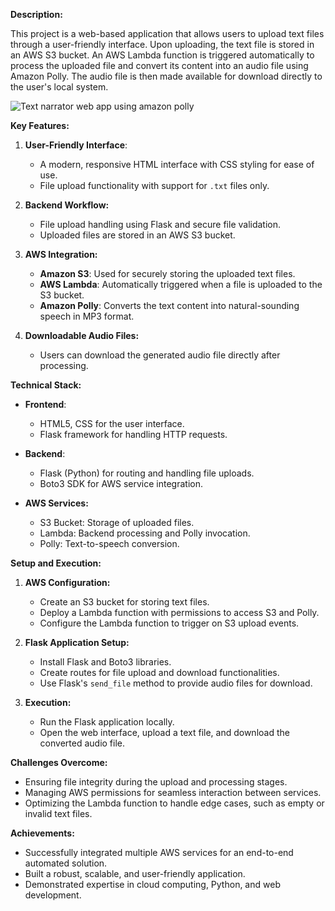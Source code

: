 **Description:**

This project is a web-based application that allows users to upload text files through a user-friendly interface. Upon uploading, the text file is stored in an AWS S3 bucket. An AWS Lambda function is triggered automatically to process the uploaded file and convert its content into an audio file using Amazon Polly. The audio file is then made available for download directly to the user's local system.

![Text narrator web app using amazon polly](https://github.com/user-attachments/assets/a8eb6a33-cc9b-4860-8226-002c243867a6)

**Key Features:**
1. **User-Friendly Interface**:
   - A modern, responsive HTML interface with CSS styling for ease of use.
   - File upload functionality with support for `.txt` files only.

2. **Backend Workflow:**
   - File upload handling using Flask and secure file validation.
   - Uploaded files are stored in an AWS S3 bucket.

3. **AWS Integration:**
   - **Amazon S3**: Used for securely storing the uploaded text files.
   - **AWS Lambda**: Automatically triggered when a file is uploaded to the S3 bucket.
   - **Amazon Polly**: Converts the text content into natural-sounding speech in MP3 format.

4. **Downloadable Audio Files:**
   - Users can download the generated audio file directly after processing.

**Technical Stack:**
- **Frontend**:
  - HTML5, CSS for the user interface.
  - Flask framework for handling HTTP requests.

- **Backend**:
  - Flask (Python) for routing and handling file uploads.
  - Boto3 SDK for AWS service integration.

- **AWS Services:**
  - S3 Bucket: Storage of uploaded files.
  - Lambda: Backend processing and Polly invocation.
  - Polly: Text-to-speech conversion.

**Setup and Execution:**
1. **AWS Configuration:**
   - Create an S3 bucket for storing text files.
   - Deploy a Lambda function with permissions to access S3 and Polly.
   - Configure the Lambda function to trigger on S3 upload events.

2. **Flask Application Setup:**
   - Install Flask and Boto3 libraries.
   - Create routes for file upload and download functionalities.
   - Use Flask's `send_file` method to provide audio files for download.

3. **Execution:**
   - Run the Flask application locally.
   - Open the web interface, upload a text file, and download the converted audio file.

**Challenges Overcome:**
- Ensuring file integrity during the upload and processing stages.
- Managing AWS permissions for seamless interaction between services.
- Optimizing the Lambda function to handle edge cases, such as empty or invalid text files.

**Achievements:**
- Successfully integrated multiple AWS services for an end-to-end automated solution.
- Built a robust, scalable, and user-friendly application.
- Demonstrated expertise in cloud computing, Python, and web development.
